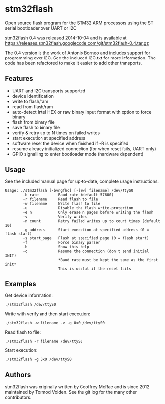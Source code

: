 stm32flash
==========

Open source flash program for the STM32 ARM processors using the ST serial bootloader over UART or I2C

stm32flash 0.4 was released 2014-10-04 and is available at https://releases.stm32flash.googlecode.com/git/stm32flash-0.4.tar.gz

The 0.4 version is the work of Antonio Borneo and includes support for programming over I2C. See the included I2C.txt for more information. The code has been refactored to make it easier to add other transports.

Features
--------

- UART and I2C transports supported
- device identification
- write to flash/ram
- read from flash/ram
- auto-detect Intel HEX or raw binary input format with option to force binary
- flash from binary file
- save flash to binary file
- verify & retry up to N times on failed writes
- start execution at specified address
- software reset the device when finished if -R is specified
- resume already initialized connection (for when reset fails, UART only)
- GPIO signalling to enter bootloader mode (hardware dependent) 

Usage
-----

See the included manual page for up-to-date, complete usage instructions.

	Usage: ./stm32flash [-bvngfhc] [-[rw] filename] /dev/ttyS0
			-b rate         Baud rate (default 57600)
			-r filename     Read flash to file
			-w filename     Write flash to file
			-u              Disable the flash write-protection
			-e n            Only erase n pages before writing the flash
			-v              Verify writes
			-n count        Retry failed writes up to count times (default 10)
			-g address      Start execution at specified address (0 = flash start)
			-s start_page   Flash at specified page (0 = flash start)
			-f              Force binary parser
			-h              Show this help
			-c              Resume the connection (don't send initial INIT)
							*Baud rate must be kept the same as the first init*
							This is useful if the reset fails

Examples
--------

Get device information:

	./stm32flash /dev/ttyS0

Write with verify and then start execution:

	./stm32flash -w filename -v -g 0x0 /dev/ttyS0

Read flash to file:

	./stm32flash -r filename /dev/ttyS0

Start execution:

	./stm32flash -g 0x0 /dev/ttyS0

Authors
-------

stm32flash was originally written by Geoffrey McRae and is since 2012 maintained by Tormod Volden. See the git log for the many other contributors.
